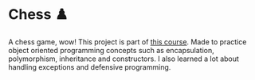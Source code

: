 # Chess ♟️
A chess game, wow! This project is part of [this course](https://www.udemy.com/course/java-curso-completo/).
Made to practice object oriented programming concepts such as encapsulation, polymorphism, inheritance and constructors. I also learned a lot about handling exceptions and defensive programming.
